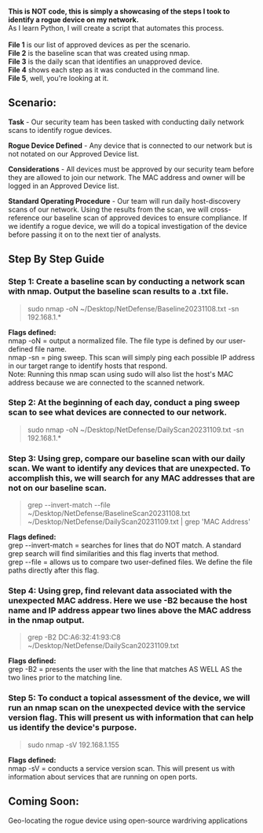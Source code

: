 **This is NOT code, this is simply a showcasing of the steps I took to identify a rogue device on my network.**
\
As I learn Python, I will create a script that automates this process.
\
\
**File 1** is our list of approved devices as per the scenario.
\
**File 2** is the baseline scan that was created using nmap.
\
**File 3** is the daily scan that identifies an unapproved device.
\
**File 4** shows each step as it was conducted in the command line.
\
**File 5**, well, you're looking at it.

## Scenario:

**Task** - Our security team has been tasked with conducting daily network scans to identify rogue devices.

**Rogue Device Defined** - Any device that is connected to our network but is not notated on our Approved Device list.

**Considerations** - All devices must be approved by our security team before they are allowed to join our network. The MAC address and owner will be logged in an Approved Device list.

**Standard Operating Procedure** - Our team will run daily host-discovery scans of our network. Using the results from the scan, we will cross-reference our baseline scan of approved devices to ensure compliance. If we identify a rogue device, we will do a topical investigation of the device before passing it on to the next tier of analysts.

## Step By Step Guide

### Step 1: Create a baseline scan by conducting a network scan with nmap. Output the baseline scan results to a .txt file.
> sudo nmap -oN ~/Desktop/NetDefense/Baseline20231108.txt -sn 192.168.1.*

**Flags defined:**
\
nmap -oN = output a normalized file. The file type is defined by our user-defined file name.
\
nmap -sn = ping sweep. This scan will simply ping each possible IP address in our target range to identify hosts that respond.
\
Note: Running this nmap scan using sudo will also list the host's MAC address because we are connected to the scanned network.

### Step 2: At the beginning of each day, conduct a ping sweep scan to see what devices are connected to our network.
> sudo nmap -oN ~/Desktop/NetDefense/DailyScan20231109.txt -sn 192.168.1.*

### Step 3: Using grep, compare our baseline scan with our daily scan. We want to identify any devices that are unexpected. To accomplish this, we will search for any MAC addresses that are not on our baseline scan.
> grep --invert-match --file ~/Desktop/NetDefense/BaselineScan20231108.txt ~/Desktop/NetDefense/DailyScan20231109.txt | grep 'MAC Address'

**Flags defined:**
\
grep --invert-match = searches for lines that do NOT match. A standard grep search will find similarities and this flag inverts that method.
\
grep --file = allows us to compare two user-defined files. We define the file paths directly after this flag.

### Step 4: Using grep, find relevant data associated with the unexpected MAC address. Here we use -B2 because the host name and IP address appear two lines above the MAC address in the nmap output.
> grep -B2 DC:A6:32:41:93:C8 ~/Desktop/NetDefense/DailyScan20231109.txt

**Flags defined:**
\
grep -B2 = presents the user with the line that matches AS WELL AS the two lines prior to the matching line.

### Step 5: To conduct a topical assessment of the device, we will run an nmap scan on the unexpected device with the service version flag. This will present us with information that can help us identify the device's purpose.
> sudo nmap -sV 192.168.1.155

**Flags defined:**
\
nmap -sV = conducts a service version scan. This will present us with information about services that are running on open ports. 

## Coming Soon:

Geo-locating the rogue device using open-source wardriving applications
